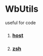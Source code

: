 # WbUtils
useful for code
1.    ### [host](https://raw.githubusercontent.com/racaljk/hosts/master/hosts)
2.    ### [zsh](https://github.com/robbyrussell/oh-my-zsh)
